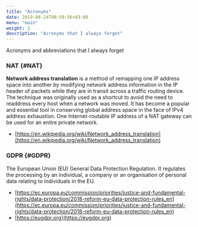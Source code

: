 ```yaml
---
title: "Acronyms"
date: 2019-08-24T08:59:56+03:00
menu: "main"
weight: 2
description: "Acronyms that I always forget"
---
```

Acronyms and abbreviations that I always forget

### NAT {#NAT}
**Network address translation** is a method of remapping one IP address space into another by modifying network address information in the IP header of packets while they are in transit across a traffic routing device. The technique was originally used as a shortcut to avoid the need to readdress every host when a network was moved. It has become a popular and essential tool in conserving global address space in the face of IPv4 address exhaustion. One Internet-routable IP address of a NAT gateway can be used for an entire private network.

+ [https://en.wikipedia.org/wiki/Network_address_translation](https://en.wikipedia.org/wiki/Network_address_translation)


### GDPR {#GDPR}
The European Union (EU) General Data Protection Regulation. It regulates the processing by an individual, a company or an organisation of personal data relating to individuals in the EU.

+ [https://ec.europa.eu/commission/priorities/justice-and-fundamental-rights/data-protection/2018-reform-eu-data-protection-rules_en](https://ec.europa.eu/commission/priorities/justice-and-fundamental-rights/data-protection/2018-reform-eu-data-protection-rules_en)
+ [https://eugdpr.org](https://eugdpr.org)